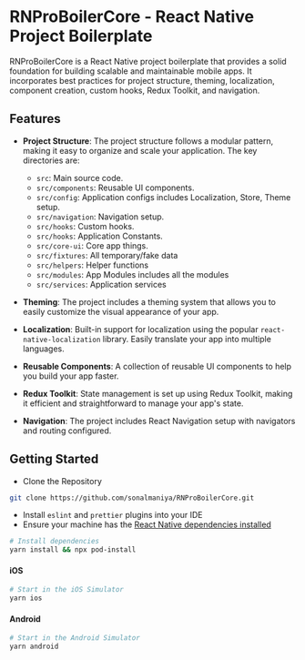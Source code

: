 # RNProBoilerCore - React Native Project Boilerplate

RNProBoilerCore is a React Native project boilerplate that provides a solid foundation for building scalable and maintainable mobile apps. It incorporates best practices for project structure, theming, localization, component creation, custom hooks, Redux Toolkit, and navigation.

## Features

- **Project Structure**: The project structure follows a modular pattern, making it easy to organize and scale your application. The key directories are:
  - `src`: Main source code.
  - `src/components`: Reusable UI components.
  - `src/config`: Application configs includes Localization, Store, Theme setup.
  - `src/navigation`: Navigation setup.
  - `src/hooks`: Custom hooks.
  - `src/hooks`: Application Constants.
  - `src/core-ui`: Core app things.
  - `src/fixtures`: All temporary/fake data
  - `src/helpers`: Helper functions
  - `src/modules`: App Modules includes all the modules
  - `src/services`: Application services
  
- **Theming**: The project includes a theming system that allows you to easily customize the visual appearance of your app.

- **Localization**: Built-in support for localization using the popular `react-native-localization` library. Easily translate your app into multiple languages.

- **Reusable Components**: A collection of reusable UI components to help you build your app faster.

- **Redux Toolkit**: State management is set up using Redux Toolkit, making it efficient and straightforward to manage your app's state.

- **Navigation**: The project includes React Navigation setup with navigators and routing configured.

## Getting Started

- Clone the Repository

```bash
git clone https://github.com/sonalmaniya/RNProBoilerCore.git
  ```

- Install `eslint` and `prettier` plugins into your IDE
- Ensure your machine has the [React Native dependencies installed](https://facebook.github.io/react-native/docs/getting-started)

```bash
# Install dependencies
yarn install && npx pod-install
```

#### iOS

```bash
# Start in the iOS Simulator
yarn ios
```

#### Android

```bash
# Start in the Android Simulator
yarn android
```